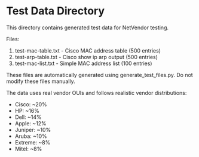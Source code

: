 # Test Data Directory

This directory contains generated test data for NetVendor testing.

Files:
1. test-mac-table.txt - Cisco MAC address table (500 entries)
2. test-arp-table.txt - Cisco show ip arp output (500 entries)
3. test-mac-list.txt - Simple MAC address list (100 entries)

These files are automatically generated using generate_test_files.py.
Do not modify these files manually.

The data uses real vendor OUIs and follows realistic vendor distributions:
- Cisco: ~20%
- HP: ~16%
- Dell: ~14%
- Apple: ~12%
- Juniper: ~10%
- Aruba: ~10%
- Extreme: ~8%
- Mitel: ~8%
